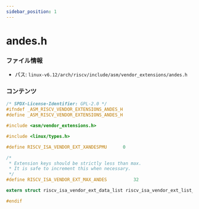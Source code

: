 ```yaml
---
sidebar_position: 1
---
```

# andes.h

### ファイル情報

- パス: `linux-v6.12/arch/riscv/include/asm/vendor_extensions/andes.h`

### コンテンツ

```h
/* SPDX-License-Identifier: GPL-2.0 */
#ifndef _ASM_RISCV_VENDOR_EXTENSIONS_ANDES_H
#define _ASM_RISCV_VENDOR_EXTENSIONS_ANDES_H

#include <asm/vendor_extensions.h>

#include <linux/types.h>

#define RISCV_ISA_VENDOR_EXT_XANDESPMU		0

/*
 * Extension keys should be strictly less than max.
 * It is safe to increment this when necessary.
 */
#define RISCV_ISA_VENDOR_EXT_MAX_ANDES			32

extern struct riscv_isa_vendor_ext_data_list riscv_isa_vendor_ext_list_andes;

#endif

```
